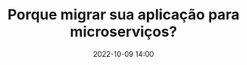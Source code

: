 ---
title: 'Porque migrar sua aplicação para microserviços?'
type: palestra
speakers:
  - Joubert Guimarães
speakersPictures: []
picture: /assets/images/schedule/joubert-guimaraes-de-assis.jpg
linkedin: 
twitter: https://twitter.com/joubertredrat
instagram: https://www.instagram.com/joubertredrat
date: '2022-10-09 14:00'
rooms:
  - 1
---